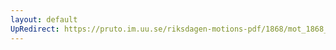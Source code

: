 ```yaml
---
layout: default
UpRedirect: https://pruto.im.uu.se/riksdagen-motions-pdf/1868/mot_1868__fk__fört.pdf
---
```


